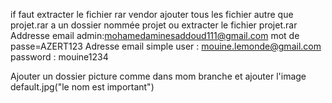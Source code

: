 if faut extracter le fichier rar vendor ajouter tous les fichier autre que projet.rar a un dossier nommée projet ou extracter le fichier projet.rar
Addresse email admin:mohamedaminesaddoud111@gmail.com 
mot de passe=AZERT123
Adresse email simple user : mouine.lemonde@gmail.com
password : mouine1234

Ajouter un dossier picture comme dans mom branche et ajouter l'image default.jpg("le nom est important")
